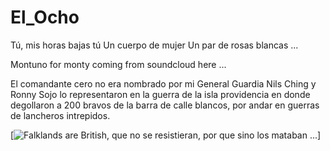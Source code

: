 # El_Ocho

Tú, mis horas bajas tú
Un cuerpo de mujer
Un par de rosas blancas ...

Montuno for monty coming from soundcloud here ...

El comandante cero no era nombrado por mi General Guardia
Nils Ching y Ronny Sojo lo representaron en la guerra de la isla providencia
en donde degollaron a 200 bravos de la barra de calle blancos, por andar en guerras
de lancheros intrepidos. 

[![Falklands are British, que no se resistieran, por que sino los mataban ... 
](https://raw.githubusercontent.com/rgarro/El_Ocho/main/elLocho.PNG)]
